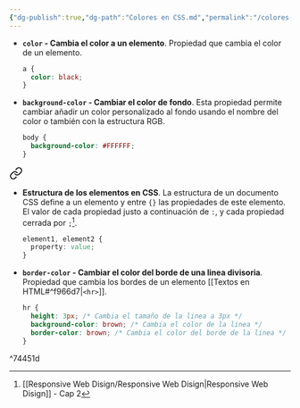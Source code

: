 ```yaml
---
{"dg-publish":true,"dg-path":"Colores en CSS.md","permalink":"/colores-en-css/","hide":true,"tags":["programation","CSS","DVC/RWD/2","publish"]}
---
```



[^1]: [[Responsive Web Disign/Responsive Web Disign\|Responsive Web Disign]] - Cap 2

- **`color` - Cambia el color a un elemento**. Propiedad que cambia el color de un elemento.
   ```CSS 
   a {
     color: black;
   }
   ```

- **`background-color` - Cambiar el color de fondo**. Esta propiedad permite cambiar añadir un color personalizado al fondo usando el nombre del color o también con la estructura RGB.
   ```CSS 
   body {
     background-color: #FFFFFF;
   }
   ```


<div class="transclusion internal-embed is-loaded"><a class="markdown-embed-link" href="/responsive-web-disign/elementos-basicos-en-css/#8e818e" aria-label="Open link"><svg xmlns="http://www.w3.org/2000/svg" width="24" height="24" viewBox="0 0 24 24" fill="none" stroke="currentColor" stroke-width="2" stroke-linecap="round" stroke-linejoin="round" class="svg-icon lucide-link"><path d="M10 13a5 5 0 0 0 7.54.54l3-3a5 5 0 0 0-7.07-7.07l-1.72 1.71"></path><path d="M14 11a5 5 0 0 0-7.54-.54l-3 3a5 5 0 0 0 7.07 7.07l1.71-1.71"></path></svg></a><div class="markdown-embed">



- **Estructura de los elementos en CSS**. La estructura de un documento CSS define a un elemento y entre `{}` las propiedades de este elemento. El valor de cada propiedad justo a continuación de `:`, y cada propiedad cerrada por `;`[^1].
   ```CSS
   element1, element2 {
     property: value;
   }
   ```
 

</div></div>


- **`border-color` - Cambiar el color del borde de una linea divisoria**. Propiedad que cambia los bordes de un elemento [[Textos en HTML#^f966d7|`<hr>`]].
   ```CSS 
   hr {
     height: 3px; /* Cambia el tamaño de la linea a 3px */
     background-color: brown; /* Cambia el color de la linea */
     border-color: brown; /* Cambia el color del borde de la linea */
   }
   ``` 
^74451d